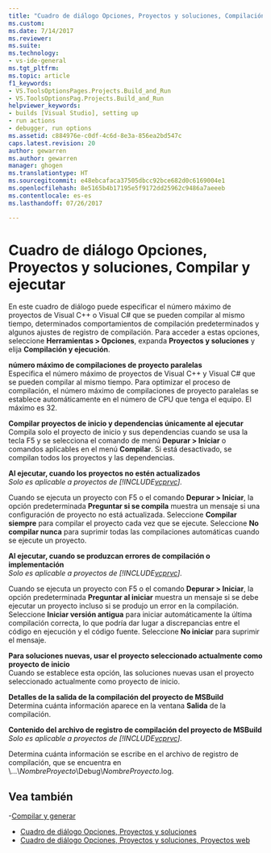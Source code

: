 ```yaml
---
title: "Cuadro de diálogo Opciones, Proyectos y soluciones, Compilación y ejecución | Documentos de Microsoft"
ms.custom: 
ms.date: 7/14/2017
ms.reviewer: 
ms.suite: 
ms.technology:
- vs-ide-general
ms.tgt_pltfrm: 
ms.topic: article
f1_keywords:
- VS.ToolsOptionsPages.Projects.Build_and_Run
- VS.ToolsOptionsPag.Projects.Build_and_Run
helpviewer_keywords:
- builds [Visual Studio], setting up
- run actions
- debugger, run options
ms.assetid: c884976e-c0df-4c6d-8e3a-856ea2bd547c
caps.latest.revision: 20
author: gewarren
ms.author: gewarren
manager: ghogen
ms.translationtype: HT
ms.sourcegitcommit: e48ebcafaca37505dbcc92bce682d0c6169004e1
ms.openlocfilehash: 8e5165b4b17195e5f9172dd25962c9486a7aeeeb
ms.contentlocale: es-es
ms.lasthandoff: 07/26/2017

---
```


# <a name="options-dialog-box--projects-and-solutions-build-and-run"></a>Cuadro de diálogo Opciones, Proyectos y soluciones, Compilar y ejecutar

En este cuadro de diálogo puede especificar el número máximo de proyectos de Visual C++ o Visual C# que se pueden compilar al mismo tiempo, determinados comportamientos de compilación predeterminados y algunos ajustes de registro de compilación. Para acceder a estas opciones, seleccione **Herramientas > Opciones**, expanda **Proyectos y soluciones** y elija **Compilación y ejecución**.
  
**número máximo de compilaciones de proyecto paralelas**  
Especifica el número máximo de proyectos de Visual C++ y Visual C# que se pueden compilar al mismo tiempo. Para optimizar el proceso de compilación, el número máximo de compilaciones de proyecto paralelas se establece automáticamente en el número de CPU que tenga el equipo. El máximo es 32.  

**Compilar proyectos de inicio y dependencias únicamente al ejecutar**  
Compila solo el proyecto de inicio y sus dependencias cuando se usa la tecla F5 y se selecciona el comando de menú **Depurar > Iniciar** o comandos aplicables en el menú **Compilar**. Si está desactivado, se compilan todos los proyectos y las dependencias. 

**Al ejecutar, cuando los proyectos no estén actualizados**  
*Solo es aplicable a proyectos de [!INCLUDE[vcprvc](../../code-quality/includes/vcprvc_md.md)].*

Cuando se ejecuta un proyecto con F5 o el comando **Depurar > Iniciar**, la opción predeterminada **Preguntar si se compila** muestra un mensaje si una configuración de proyecto no está actualizada. Seleccione **Compilar siempre** para compilar el proyecto cada vez que se ejecute. Seleccione **No compilar nunca** para suprimir todas las compilaciones automáticas cuando se ejecute un proyecto.

**Al ejecutar, cuando se produzcan errores de compilación o implementación**  
*Solo es aplicable a proyectos de [!INCLUDE[vcprvc](../../code-quality/includes/vcprvc_md.md)].*

Cuando se ejecuta un proyecto con F5 o el comando **Depurar > Iniciar**, la opción predeterminada **Preguntar al iniciar** muestra un mensaje si se debe ejecutar un proyecto incluso si se produjo un error en la compilación. Seleccione **Iniciar versión antigua** para iniciar automáticamente la última compilación correcta, lo que podría dar lugar a discrepancias entre el código en ejecución y el código fuente. Seleccione **No iniciar** para suprimir el mensaje.

**Para soluciones nuevas, usar el proyecto seleccionado actualmente como proyecto de inicio**  
Cuando se establece esta opción, las soluciones nuevas usan el proyecto seleccionado actualmente como proyecto de inicio.  

**Detalles de la salida de la compilación del proyecto de MSBuild**  
Determina cuánta información aparece en la ventana **Salida** de la compilación.  

**Contenido del archivo de registro de compilación del proyecto de MSBuild**  
*Solo es aplicable a proyectos de [!INCLUDE[vcprvc](../../code-quality/includes/vcprvc_md.md)].*

Determina cuánta información se escribe en el archivo de registro de compilación, que se encuentra en \\...\\*NombreProyecto*\Debug\\*NombreProyecto*.log.  

## <a name="see-also"></a>Vea también  
-[Compilar y generar](../../ide/compiling-and-building-in-visual-studio.md)
- [Cuadro de diálogo Opciones, Proyectos y soluciones](projects-and-solutions-options-dialog-box.md)
- [Cuadro de diálogo Opciones, Proyectos y soluciones, Proyectos web](options-dialog-box-projects-and-solutions-web-projects.md)
